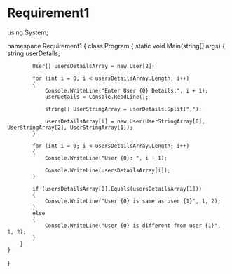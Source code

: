 # Requirement1
using System;

namespace Requirement1
{
    class Program
    {
        static void Main(string[] args)
        {
            string userDetails;

            User[] usersDetailsArray = new User[2];

            for (int i = 0; i < usersDetailsArray.Length; i++)
            {
                Console.WriteLine("Enter User {0} Details:", i + 1);                
                userDetails = Console.ReadLine();

                string[] UserStringArray = userDetails.Split(",");

                usersDetailsArray[i] = new User(UserStringArray[0], UserStringArray[2], UserStringArray[1]);
            }

            for (int i = 0; i < usersDetailsArray.Length; i++)
            {
                Console.WriteLine("User {0}: ", i + 1);

                Console.WriteLine(usersDetailsArray[i]);
            }

            if (usersDetailsArray[0].Equals(usersDetailsArray[1]))
            {
                Console.WriteLine("User {0} is same as user {1}", 1, 2);
            }
            else
            {
                Console.WriteLine("User {0} is different from user {1}", 1, 2);
            }
        }
    }
}
